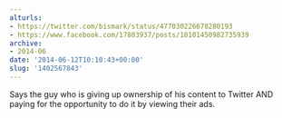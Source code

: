 ```yaml
---
alturls:
- https://twitter.com/bismark/status/477030226678280193
- https://www.facebook.com/17803937/posts/10101450982735939
archive:
- 2014-06
date: '2014-06-12T10:10:43+00:00'
slug: '1402567843'
---
```


Says the guy who is giving up ownership of his content to Twitter AND paying for the opportunity to do it by viewing their ads.

